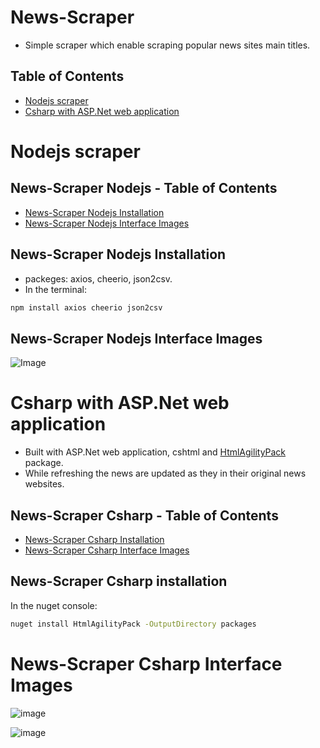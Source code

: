 # News-Scraper
- Simple scraper which enable scraping popular news sites main titles.


## Table of Contents
- [Nodejs scraper](#nodejs-scraper)
- [Csharp with ASP.Net web application](#csharp-with-asp.net-web-application)

# Nodejs scraper
  
## News-Scraper Nodejs - Table of Contents
- [News-Scraper Nodejs Installation](#news-scraper-nodejs-installation)
- [News-Scraper Nodejs Interface Images](#news-scraper-nodejs-interface-images)

## News-Scraper Nodejs Installation
- packeges: axios, cheerio, json2csv.
- In the terminal:
```bash
npm install axios cheerio json2csv
```

## News-Scraper Nodejs Interface Images
![Image](https://github.com/shokerm/news-scraper/blob/master/news-scraper%20-%20C%23/NewsScraper/assets/20231011-185323.gif)

# Csharp with ASP.Net web application 
- Built with ASP.Net web application, cshtml and [HtmlAgilityPack](https://html-agility-pack.net/) package.
- While refreshing the news are updated as they in their original news websites.
  
## News-Scraper Csharp - Table of Contents
- [News-Scraper Csharp Installation](#news-scraper-csharp-installation)
- [News-Scraper Csharp Interface Images](#news-scraper-csharp-interface-images)  
  
## News-Scraper Csharp installation
In the nuget console:
```bash
nuget install HtmlAgilityPack -OutputDirectory packages
```
# News-Scraper Csharp Interface Images
![image](https://github.com/shokerm/news-scraper/assets/96984377/7523e8d8-507b-40b4-9842-82750f6ccd40)

![image](https://github.com/shokerm/news-scraper/blob/8ffd52652247c5c0388bf6cea57aeec825e8bb0b/NewsScraper/assets/Untitled.gif)


